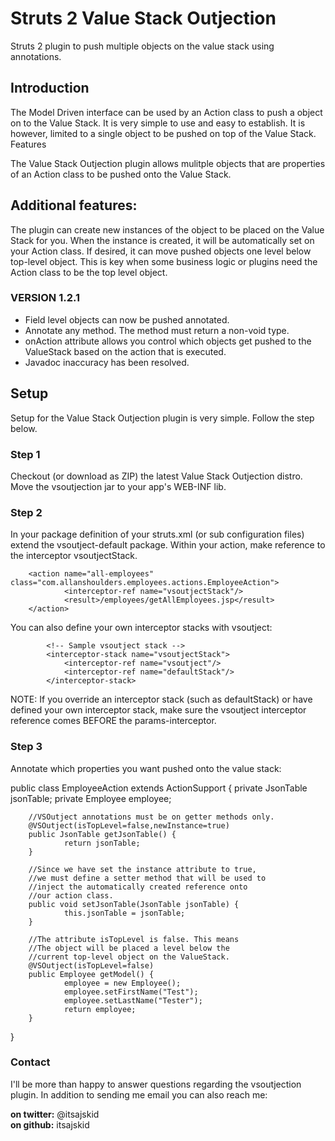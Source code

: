 <h1>Struts 2 Value Stack Outjection</h1>
Struts 2 plugin to push multiple objects on the value stack using annotations.

<h2>Introduction</h2>
<p>
The Model Driven interface can be used by an Action class to push a object on to the Value Stack. It is very simple to use and easy to establish. It is however, limited to a single object to be pushed on top of the Value Stack.
Features
</p>
<p>
The Value Stack Outjection plugin allows mulitple objects that are properties of an Action class to be pushed onto the Value Stack.
</p>

<h2>Additional features:</h2>

The plugin can create new instances of the object to be placed on the Value Stack for you. When the instance is created, it will be automatically set on your Action class. If desired, it can move pushed objects one level below top-level object. This is key when some business logic or plugins need the Action class to be the top level object.

<h3>VERSION 1.2.1</h3>

- Field level objects can now be pushed annotated.
- Annotate any method. The method must return a non-void type.
- onAction attribute allows you control which objects get pushed to the ValueStack based on the action that is executed.
- Javadoc inaccuracy has been resolved.

<h2>Setup</h2>

Setup for the Value Stack Outjection plugin is very simple. Follow the step below.

<h3>Step 1</h3>
Checkout (or download as ZIP) the latest Value Stack Outjection distro. Move the vsoutjection jar to your app's WEB-INF lib.

<h3>Step 2</h3>
In your package definition of your struts.xml (or sub configuration files) extend the vsoutject-default package. Within your action, make reference to the interceptor vsoutjectStack.

 <package name="xyz-employees" namespace="/employees" extends="vsoutject-default">
    
        <action name="all-employees" class="com.allanshoulders.employees.actions.EmployeeAction">
                <interceptor-ref name="vsoutjectStack"/>
                <result>/employees/getAllEmployees.jsp</result>
        </action>
 </package>

You can also define your own interceptor stacks with vsoutject:

            <!-- Sample vsoutject stack -->
            <interceptor-stack name="vsoutjectStack">
                <interceptor-ref name="vsoutject"/>
                <interceptor-ref name="defaultStack"/>
            </interceptor-stack>

NOTE: If you override an interceptor stack (such as defaultStack) or have defined your own interceptor stack, make sure the vsoutject interceptor reference comes BEFORE the params-interceptor.

<h3>Step 3</h3>
Annotate which properties you want pushed onto the value stack:

public class EmployeeAction extends ActionSupport {
        private JsonTable jsonTable;
        private Employee employee;
        
        //VSOutject annotations must be on getter methods only.
        @VSOutject(isTopLevel=false,newInstance=true)
        public JsonTable getJsonTable() {
                return jsonTable;
        }

        //Since we have set the instance attribute to true,
        //we must define a setter method that will be used to
        //inject the automatically created reference onto
        //our action class. 
        public void setJsonTable(JsonTable jsonTable) {
                this.jsonTable = jsonTable;
        }

        //The attribute isTopLevel is false. This means
        //The object will be placed a level below the
        //current top-level object on the ValueStack.
        @VSOutject(isTopLevel=false)
        public Employee getModel() {
                employee = new Employee();
                employee.setFirstName("Test");
                employee.setLastName("Tester");
                return employee;
        }       
}


<h3>Contact</h3>
I'll be more than happy to answer questions regarding the vsoutjection plugin. In addition to sending me email you can also reach me:

<b>on twitter:</b> @itsajskid<br/>
<b>on github:</b> itsajskid

